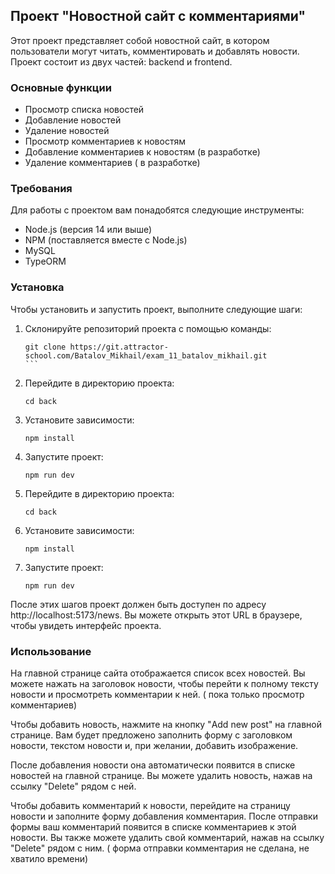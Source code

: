 ## Проект "Новостной сайт с комментариями"

Этот проект представляет собой новостной сайт, в котором пользователи могут читать, комментировать и добавлять новости. Проект состоит из двух частей: backend и frontend.

### Основные функции

- Просмотр списка новостей
- Добавление новостей
- Удаление новостей
- Просмотр комментариев к новостям
- Добавление комментариев к новостям (в разработке)
- Удаление комментариев ( в разработке)

### Требования

Для работы с проектом вам понадобятся следующие инструменты:

- Node.js (версия 14 или выше)
- NPM (поставляется вместе с Node.js)
- MySQL
- TypeORM

### Установка

Чтобы установить и запустить проект, выполните следующие шаги:

1. Склонируйте репозиторий проекта с помощью команды:

   `````
   git clone https://git.attractor-school.com/Batalov_Mikhail/exam_11_batalov_mikhail.git
   ```

2. Перейдите в директорию проекта:

   ````
   cd back
   ````

3. Установите зависимости:

   ````
   npm install
   ````

4. Запустите проект:

   ````
   npm run dev
   ````
5. Перейдите в директорию проекта:

   ````
   cd back
   ````
6. Установите зависимости:

   ````
   npm install
   ````
7. Запустите проект:

   ````
   npm run dev
   ````

После этих шагов проект должен быть доступен по адресу http://localhost:5173/news. Вы можете открыть этот URL в браузере, чтобы увидеть интерфейс проекта.

### Использование

На главной странице сайта отображается список всех новостей. Вы можете нажать на заголовок новости, чтобы перейти к полному тексту новости и просмотреть комментарии к ней. ( пока только просмотр комментариев)

Чтобы добавить новость, нажмите на кнопку "Add new post" на главной странице. Вам будет предложено заполнить форму с заголовком новости, текстом новости и, при желании, добавить изображение. 

После добавления новости она автоматически появится в списке новостей на главной странице. Вы можете удалить новость, нажав на ссылку "Delete" рядом с ней.

Чтобы добавить комментарий к новости, перейдите на страницу новости и заполните форму добавления комментария. После отправки формы ваш комментарий появится в списке комментариев к этой новости. Вы также можете удалить свой комментарий, нажав на ссылку "Delete" рядом с ним. ( форма отправки комментария не сделана, не хватило времени)
